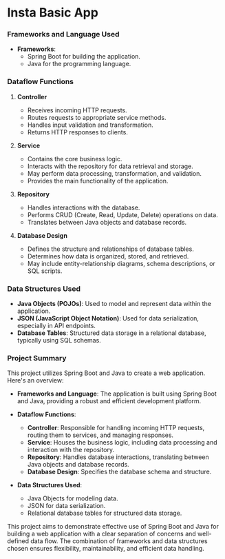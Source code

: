 # Insta Basic App

### Frameworks and Language Used

- **Frameworks**:
  - Spring Boot for building the application.
  - Java for the programming language.

### Dataflow Functions

1. **Controller**
   - Receives incoming HTTP requests.
   - Routes requests to appropriate service methods.
   - Handles input validation and transformation.
   - Returns HTTP responses to clients.

2. **Service**
   - Contains the core business logic.
   - Interacts with the repository for data retrieval and storage.
   - May perform data processing, transformation, and validation.
   - Provides the main functionality of the application.

3. **Repository**
   - Handles interactions with the database.
   - Performs CRUD (Create, Read, Update, Delete) operations on data.
   - Translates between Java objects and database records.

4. **Database Design**
   - Defines the structure and relationships of database tables.
   - Determines how data is organized, stored, and retrieved.
   - May include entity-relationship diagrams, schema descriptions, or SQL scripts.

### Data Structures Used

- **Java Objects (POJOs)**: Used to model and represent data within the application.
- **JSON (JavaScript Object Notation)**: Used for data serialization, especially in API endpoints.
- **Database Tables**: Structured data storage in a relational database, typically using SQL schemas.

### Project Summary

This project utilizes Spring Boot and Java to create a web application. Here's an overview:

- **Frameworks and Language**: The application is built using Spring Boot and Java, providing a robust and efficient development platform.

- **Dataflow Functions**:
  - **Controller**: Responsible for handling incoming HTTP requests, routing them to services, and managing responses.
  - **Service**: Houses the business logic, including data processing and interaction with the repository.
  - **Repository**: Handles database interactions, translating between Java objects and database records.
  - **Database Design**: Specifies the database schema and structure.

- **Data Structures Used**:
  - Java Objects for modeling data.
  - JSON for data serialization.
  - Relational database tables for structured data storage.

This project aims to demonstrate effective use of Spring Boot and Java for building a web application with a clear separation of concerns and well-defined data flow. The combination of frameworks and data structures chosen ensures flexibility, maintainability, and efficient data handling.